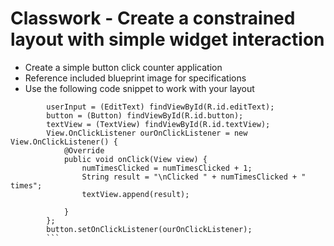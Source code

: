 # Classwork - Create a constrained layout with simple widget interaction

* Create a simple button click counter application
* Reference included blueprint image for specifications
* Use the following code snippet to work with your layout

```
        userInput = (EditText) findViewById(R.id.editText);
        button = (Button) findViewById(R.id.button);
        textView = (TextView) findViewById(R.id.textView);
        View.OnClickListener ourOnClickListener = new View.OnClickListener() {
            @Override
            public void onClick(View view) {
                numTimesClicked = numTimesClicked + 1;
                String result = "\nClicked " + numTimesClicked + " times";
                textView.append(result);

            }
        };
        button.setOnClickListener(ourOnClickListener);
        ```
